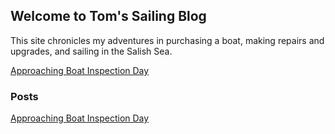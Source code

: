 ## Welcome to Tom's Sailing Blog

This site chronicles my adventures in purchasing a boat, making repairs and upgrades, and sailing in the Salish Sea.

[Approaching Boat Inspection Day](2022-03-14-approaching-boat-inspection-day.md)

### Posts

[Approaching Boat Inspection Day](posts/2022-03-13-boat-inspection-day-coming.md)
